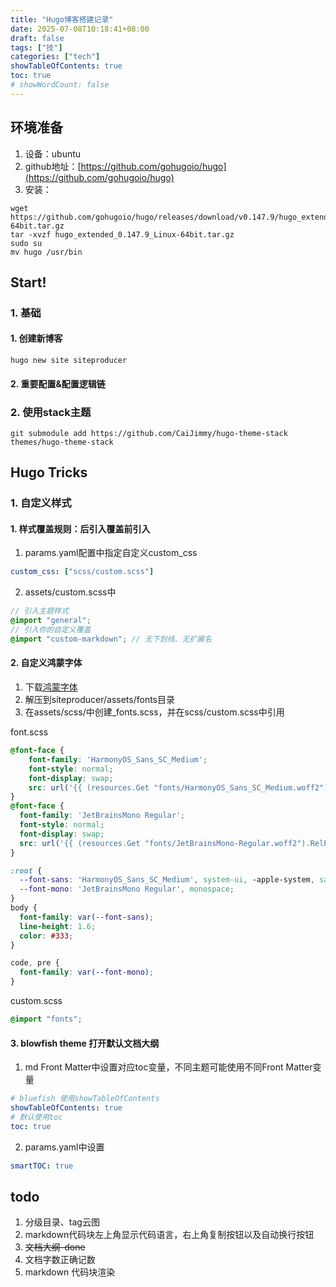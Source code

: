 ```yaml
---
title: "Hugo博客搭建记录"
date: 2025-07-08T10:18:41+08:00
draft: false
tags: ["技"]
categories: ["tech"]
showTableOfContents: true
toc: true
# showWordCount: false
---
```


## 环境准备
1. 设备：ubuntu
2. github地址：[https://github.com/gohugoio/hugo](https://github.com/gohugoio/hugo)
3. 安装：
```shell linenums="1"
wget https://github.com/gohugoio/hugo/releases/download/v0.147.9/hugo_extended_0.147.9_Linux-64bit.tar.gz
tar -xvzf hugo_extended_0.147.9_Linux-64bit.tar.gz
sudo su
mv hugo /usr/bin
```
## Start!
### 1. 基础
#### 1. 创建新博客
```shell
hugo new site siteproducer
```
#### 2. 重要配置&配置逻辑链

### 2. 使用stack主题
```shell
git submodule add https://github.com/CaiJimmy/hugo-theme-stack themes/hugo-theme-stack
```


## Hugo Tricks
### 1. 自定义样式
#### 1. 样式覆盖规则：后引入覆盖前引入
1. params.yaml配置中指定自定义custom_css
```yaml
custom_css: ["scss/custom.scss"]
```
2. assets/custom.scss中
```scss
// 引入主题样式
@import "general";
// 引入你的自定义覆盖
@import "custom-markdown"; // 无下划线、无扩展名
```
#### 2. 自定义鸿蒙字体
1. 下载[鸿蒙字体](https://github.com/Irithys/cdn/tree/master/src/fonts?ref=irithys.com)
2. 解压到siteproducer/assets/fonts目录
3. 在assets/scss/中创建_fonts.scss，并在scss/custom.scss中引用

font.scss
```scss
@font-face {
    font-family: 'HarmonyOS_Sans_SC_Medium';
    font-style: normal;
    font-display: swap;
    src: url('{{ (resources.Get "fonts/HarmonyOS_Sans_SC_Medium.woff2").RelPermalink }}') format('woff2');
}
@font-face {
  font-family: 'JetBrainsMono Regular';
  font-style: normal;
  font-display: swap;
  src: url('{{ (resources.Get "fonts/JetBrainsMono-Regular.woff2").RelPermalink }}') format('woff2');
}

:root {
  --font-sans: 'HarmonyOS_Sans_SC_Medium', system-ui, -apple-system, sans-serif;
  --font-mono: 'JetBrainsMono Regular', monospace;
}
body {
  font-family: var(--font-sans);
  line-height: 1.6;
  color: #333;
}

code, pre {
  font-family: var(--font-mono);
}

```
custom.scss
```scss
@import "fonts";
```
#### 3. blowfish theme 打开默认文档大纲
1. md Front Matter中设置对应toc变量，不同主题可能使用不同Front Matter变量
```yaml
# bluefish 使用showTableOfContents
showTableOfContents: true
# 默认使用toc
toc: true
```
2. params.yaml中设置
```yaml
smartTOC: true
```


## todo
1. 分级目录、tag云图
2. markdown代码块左上角显示代码语言，右上角复制按钮以及自动换行按钮
3. ~~文档大纲-done~~
1. 文档字数正确记数
1. markdown 代码块渲染